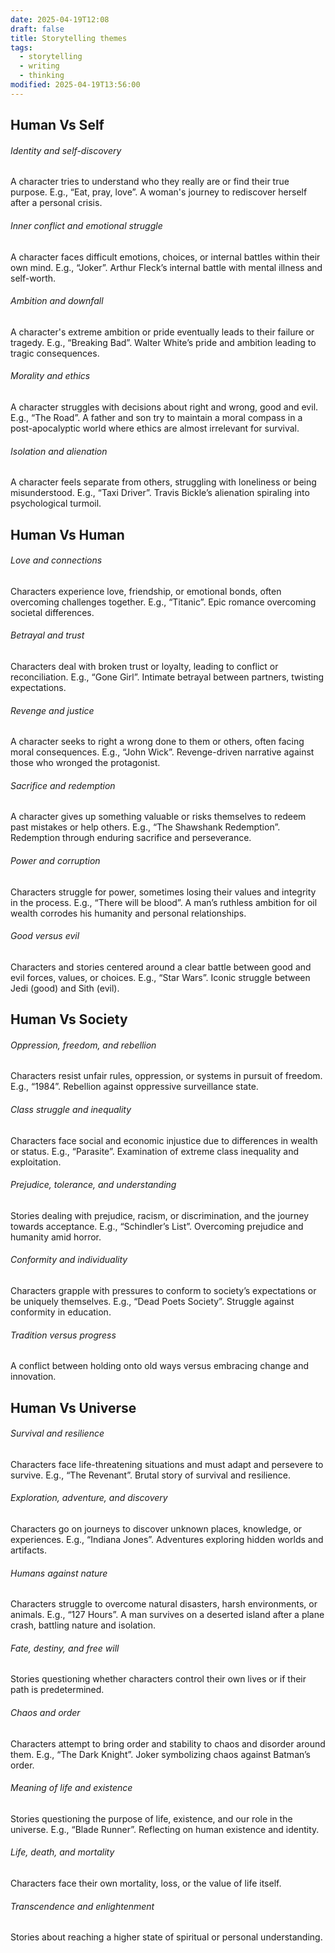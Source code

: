 ```yaml
---
date: 2025-04-19T12:08
draft: false
title: Storytelling themes
tags:
  - storytelling
  - writing
  - thinking
modified: 2025-04-19T13:56:00
---
```

## Human Vs Self

###### Identity and self-discovery
A character tries to understand who they really are or find their true purpose. E.g., “Eat, pray, love”. A woman's journey to rediscover herself after a personal crisis.
###### Inner conflict and emotional struggle
A character faces difficult emotions, choices, or internal battles within their own mind. E.g., “Joker”. Arthur Fleck’s internal battle with mental illness and self-worth.
###### Ambition and downfall
A character's extreme ambition or pride eventually leads to their failure or tragedy. E.g., “Breaking Bad”. Walter White’s pride and ambition leading to tragic consequences.
###### Morality and ethics
A character struggles with decisions about right and wrong, good and evil. E.g., “The Road”. A father and son try to maintain a moral compass in a post-apocalyptic world where ethics are almost irrelevant for survival.
###### Isolation and alienation
A character feels separate from others, struggling with loneliness or being misunderstood. E.g., “Taxi Driver”. Travis Bickle’s alienation spiraling into psychological turmoil.

## Human Vs Human

###### Love and connections
Characters experience love, friendship, or emotional bonds, often overcoming challenges together. E.g., “Titanic”. Epic romance overcoming societal differences.
###### Betrayal and trust
Characters deal with broken trust or loyalty, leading to conflict or reconciliation. E.g., “Gone Girl”. Intimate betrayal between partners, twisting expectations.
###### Revenge and justice
A character seeks to right a wrong done to them or others, often facing moral consequences. E.g., “John Wick”. Revenge-driven narrative against those who wronged the protagonist.
###### Sacrifice and redemption
A character gives up something valuable or risks themselves to redeem past mistakes or help others. E.g., “The Shawshank Redemption”. Redemption through enduring sacrifice and perseverance.
###### Power and corruption
Characters struggle for power, sometimes losing their values and integrity in the process. E.g., “There will be blood”. A man’s ruthless ambition for oil wealth corrodes his humanity and personal relationships.
###### Good versus evil
Characters and stories centered around a clear battle between good and evil forces, values, or choices. E.g., “Star Wars”. Iconic struggle between Jedi (good) and Sith (evil).

## Human Vs Society
###### Oppression, freedom, and rebellion
Characters resist unfair rules, oppression, or systems in pursuit of freedom. E.g., “1984”. Rebellion against oppressive surveillance state.
###### Class struggle and inequality
Characters face social and economic injustice due to differences in wealth or status. E.g., “Parasite”. Examination of extreme class inequality and exploitation.
###### Prejudice, tolerance, and understanding
Stories dealing with prejudice, racism, or discrimination, and the journey towards acceptance. E.g., “Schindler’s List”. Overcoming prejudice and humanity amid horror.
###### Conformity and individuality
Characters grapple with pressures to conform to society’s expectations or be uniquely themselves. E.g., “Dead Poets Society”. Struggle against conformity in education.
###### Tradition versus progress
A conflict between holding onto old ways versus embracing change and innovation.

## Human Vs Universe

###### Survival and resilience
Characters face life-threatening situations and must adapt and persevere to survive. E.g., “The Revenant”. Brutal story of survival and resilience.
###### Exploration, adventure, and discovery
Characters go on journeys to discover unknown places, knowledge, or experiences. E.g., “Indiana Jones”. Adventures exploring hidden worlds and artifacts.
###### Humans against nature
Characters struggle to overcome natural disasters, harsh environments, or animals. E.g., “127 Hours”. A man survives on a deserted island after a plane crash, battling nature and isolation.
###### Fate, destiny, and free will
Stories questioning whether characters control their own lives or if their path is predetermined.
###### Chaos and order
Characters attempt to bring order and stability to chaos and disorder around them. E.g., “The Dark Knight”. Joker symbolizing chaos against Batman’s order.
###### Meaning of life and existence
Stories questioning the purpose of life, existence, and our role in the universe. E.g., “Blade Runner”. Reflecting on human existence and identity.
###### Life, death, and mortality
Characters face their own mortality, loss, or the value of life itself.
###### Transcendence and enlightenment
Stories about reaching a higher state of spiritual or personal understanding.